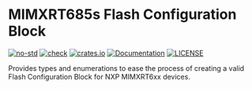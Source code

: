 # MIMXRT685s Flash Configuration Block

[![no-std](https://github.com/OpenDevicePartnership/mimxrt600-fcb/actions/workflows/nostd.yml/badge.svg)](https://github.com/OpenDevicePartnership/mimxrt600-fcb/actions/workflows/nostd.yml)
[![check](https://github.com/OpenDevicePartnership/mimxrt600-fcb/actions/workflows/check.yml/badge.svg)](https://github.com/OpenDevicePartnership/mimxrt600-fcb/actions/workflows/check.yml)
[![crates.io](https://img.shields.io/crates/v/mimxrt600-fcb.svg)](https://crates.io/crates/mimxrt600-fcb)
[![Documentation](https://docs.rs/mimxrt600-fcb/badge.svg)](https://docs.rs/mimxrt600-fcb)
[![LICENSE](https://img.shields.io/badge/License-MIT-blue)](./LICENSE)

Provides types and enumerations to ease the process of creating a
valid Flash Configuration Block for NXP MIMXRT6xx devices.
